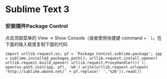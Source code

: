 # Sublime Text 3

### 安装插件Package Control

点击顶部菜单的 View -&gt; Show Console（或者使用快捷键 command + \` ）。在下面的输入框里复制下面的代码

```
import urllib.request,os; pf = 'Package Control.sublime-package'; ipp = sublime.installed_packages_path(); urllib.request.install_opener( urllib.request.build_opener( urllib.request.ProxyHandler()) ); open(os.path.join(ipp, pf), 'wb').write(urllib.request.urlopen( 'http://sublime.wbond.net/' + pf.replace(' ','%20')).read())
```



